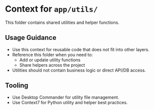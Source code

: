 # Context for `app/utils/`

This folder contains shared utilities and helper functions.

## Usage Guidance
- Use this context for reusable code that does not fit into other layers.
- Reference this folder when you need to:
  - Add or update utility functions
  - Share helpers across the project
- Utilities should not contain business logic or direct API/DB access.

## Tooling
- Use Desktop Commander for utility file management.
- Use Context7 for Python utility and helper best practices.
